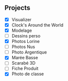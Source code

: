## Projects

- [x] Visualizer
- [x] Clock's Around the World
- [x] Modelage
- [ ] Dessins perso
- [x] Photos Lorine
- [ ] Photos Nus
- [ ] Photo Argentique
- [x] Marée Basse
- [ ] Scarabé 3D
- [ ] Fiche Produit
- [x] Photo de classe